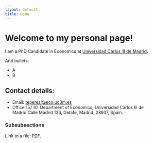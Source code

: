 ```yaml
---
layout: default
title: Home
---
```


# Welcome to my personal page!
I am a PhD Candidate in Economics at [Universidad Carlos III de Madrid](http://economia.uc3m.es).

And bullets:
* A
* B

## Contact details:
* Email: teperezi@eco.uc3m.es
* Office 15.1.10. Department of Economics, Universidad Carlos III de Madrid
  Calle Madrid 126, Getafe, Madrid, 28907, Spain.

### Subsubsections

Link to a file: [PDF](files/blackboard.pdf).
